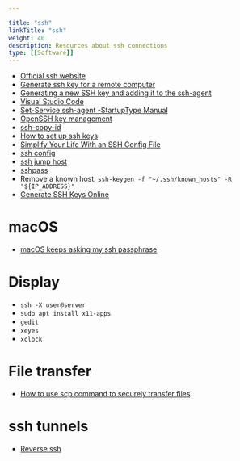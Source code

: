 ```yaml
---

title: "ssh"  
linkTitle: "ssh"  
weight: 40  
description: Resources about ssh connections
type: [[Software]]
---
```


*   [Official ssh website](https://www.ssh.com)
*   [Generate ssh key for a remote computer](https://www.ssh.com/ssh/keygen)
*   [Generating a new SSH key and adding it to the ssh-agent](https://help.github.com/en/github/authenticating-to-github/generating-a-new-ssh-key-and-adding-it-to-the-ssh-agent)
*   [Visual Studio Code](https://code.visualstudio.com/docs/remote/troubleshooting)
*   [Set-Service ssh-agent -StartupType Manual](https://github.com/lukesampson/pshazz/issues/70)
*   [OpenSSH key management](https://docs.microsoft.com/en-us/windows-server/administration/openssh/openssh_keymanagement)
*   [ssh-copy-id](https://www.digitalocean.com/community/tutorials/how-to-set-up-ssh-keys-on-ubuntu-1804)
*   [How to set up ssh keys](https://www.digitalocean.com/community/tutorials/how-to-set-up-ssh-keys-on-ubuntu-1804)
*   [Simplify Your Life With an SSH Config File](https://nerderati.com/2011/03/17/simplify-your-life-with-an-ssh-config-file/)
*   [ssh config](https://linux.die.net/man/5/ssh_config)
*   [ssh jump host](https://wiki.gentoo.org/wiki/SSH_jump_host)
*   [sshpass](https://www.redhat.com/sysadmin/ssh-automation-sshpass)
*   Remove a known host: `ssh-keygen -f "~/.ssh/known_hosts" -R "${IP_ADDRESS}"`
*   [Generate SSH Keys Online](https://8gwifi.org/sshfunctions.jsp)

# macOS
* [macOS keeps asking my ssh passphrase](https://superuser.com/questions/1127067/macos-keeps-asking-my-ssh-passphrase-since-i-updated-to-sierra)

# Display

* `ssh -X user@server`
* `sudo apt install x11-apps`
* `gedit`
* `xeyes`
* `xclock`

# File transfer
* [How to use scp command to securely transfer files](https://linuxize.com/post/how-to-use-scp-command-to-securely-transfer-files/)

# ssh tunnels
* [Reverse ssh](http://newprior.com/blog_reverse_ssh.html)
